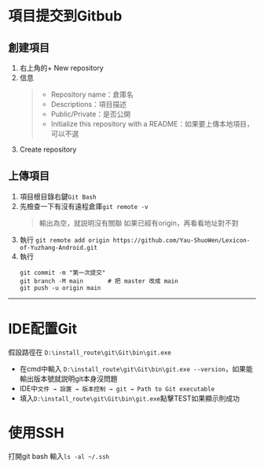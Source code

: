 # 項目提交到Gitbub

## 創建項目

1. 右上角的+ New repository
2. 信息
   > - Repository name：倉庫名
   > - Descriptions：項目描述
   > - Public/Private：是否公開
   > - Initialize this repository with a README：如果要上傳本地項目，可以不選
3. Create repository

## 上傳項目

1. 項目根目錄右鍵`Git Bash`
2. 先檢查一下有沒有遠程倉庫`git remote -v`
   > 輸出為空，就説明沒有關聯
   > 如果已經有origin，再看看地址對不對
3. 執行
   ```git remote add origin https://github.com/Yau-ShuoWen/Lexicon-of-Yuzhang-Android.git```
4. 執行
   ```git add .
   git commit -m "第一次提交"
   git branch -M main       # 把 master 改成 main
   git push -u origin main
   ```

----

# IDE配置Git

假設路徑在  `D:\install_route\git\Git\bin\git.exe`

- 在cmd中輸入 `D:\install_route\git\Git\bin\git.exe --version`，如果能輸出版本號就説明git本身沒問題
- IDE中`文件 → 設置 → 版本控制 → git → Path to Git executable`
- 填入`D:\install_route\git\Git\bin\git.exe`點擊TEST如果顯示則成功

# 使用SSH

打開git bash 輸入`ls -al ~/.ssh`